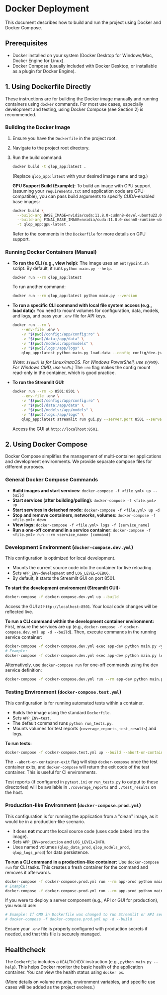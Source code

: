 # Docker Deployment

This document describes how to build and run the project using Docker and Docker Compose.

## Prerequisites

-   Docker installed on your system (Docker Desktop for Windows/Mac, Docker Engine for Linux).
-   Docker Compose (usually included with Docker Desktop, or installable as a plugin for Docker Engine).

## 1. Using Dockerfile Directly

These instructions are for building the Docker image manually and running containers using `docker` commands. For most use cases, especially development and testing, using Docker Compose (see Section 2) is recommended.

### Building the Docker Image

1.  Ensure you have the `Dockerfile` in the project root.
2.  Navigate to the project root directory.
3.  Run the build command:
    ```bash
    docker build -t qlop_app:latest .
    ```
    (Replace `qlop_app:latest` with your desired image name and tag.)

    **GPU Support Build (Example):**
    To build an image with GPU support (assuming your `requirements.txt` and application code are GPU-compatible), you can pass build arguments to specify CUDA-enabled base images:
    ```bash
    docker build \
      --build-arg BASE_IMAGE=nvidia/cuda:11.8.0-cudnn8-devel-ubuntu22.04 \
      --build-arg FINAL_BASE_IMAGE=nvidia/cuda:11.8.0-cudnn8-runtime-ubuntu22.04 \
      -t qlop_app:gpu-latest .
    ```
    Refer to the comments in the `Dockerfile` for more details on GPU support.

### Running Docker Containers (Manual)

-   **To run the CLI (e.g., view help):**
    The image uses an `entrypoint.sh` script. By default, it runs `python main.py --help`.
    ```bash
    docker run --rm qlop_app:latest
    ```
    To run another command:
    ```bash
    docker run --rm qlop_app:latest python main.py --version
    ```

-   **To run a specific CLI command with local file system access (e.g., load data):**
    You need to mount volumes for configuration, data, models, and logs, and pass your `.env` file for API keys.
    ```bash
    docker run --rm \
        --env-file .env \
        -v "$(pwd)/config:/app/config:ro" \
        -v "$(pwd)/data:/app/data" \
        -v "$(pwd)/models:/app/models" \
        -v "$(pwd)/logs:/app/logs" \
        qlop_app:latest python main.py load-data --config config/dev.json
    ```
    *(Note: `$(pwd)` is for Linux/macOS. For Windows PowerShell, use `${PWD}`. For Windows CMD, use `%cd%`.)*
    The `:ro` flag makes the config mount read-only in the container, which is good practice.

-   **To run the Streamlit GUI:**
    ```bash
    docker run --rm -p 8501:8501 \
        --env-file .env \
        -v "$(pwd)/config:/app/config:ro" \
        -v "$(pwd)/data:/app/data" \
        -v "$(pwd)/models:/app/models" \
        -v "$(pwd)/logs:/app/logs" \
        qlop_app:latest streamlit run gui.py --server.port 8501 --server.address 0.0.0.0
    ```
    Access the GUI at `http://localhost:8501`.

## 2. Using Docker Compose

Docker Compose simplifies the management of multi-container applications and development environments. We provide separate compose files for different purposes.

### General Docker Compose Commands

-   **Build images and start services:** `docker-compose -f <file.yml> up --build`
-   **Start services (after building/pulling):** `docker-compose -f <file.yml> up`
-   **Start services in detached mode:** `docker-compose -f <file.yml> up -d`
-   **Stop and remove containers, networks, volumes:** `docker-compose -f <file.yml> down`
-   **View logs:** `docker-compose -f <file.yml> logs -f [service_name]`
-   **Run a one-off command in a service container:** `docker-compose -f <file.yml> run --rm <service_name> [command]`

### Development Environment (`docker-compose.dev.yml`)

This configuration is optimized for local development.
-   Mounts the current source code into the container for live reloading.
-   Sets `APP_ENV=development` and `LOG_LEVEL=DEBUG`.
-   By default, it starts the Streamlit GUI on port 8501.

**To start the development environment (Streamlit GUI):**
```bash
docker-compose -f docker-compose.dev.yml up --build
```
Access the GUI at `http://localhost:8501`. Your local code changes will be reflected live.

**To run a CLI command within the development container environment:**
First, ensure the services are up (e.g., `docker-compose -f docker-compose.dev.yml up -d --build`).
Then, execute commands in the running service container:
```bash
docker-compose -f docker-compose.dev.yml exec app-dev python main.py <your_command> [options]
# Example:
docker-compose -f docker-compose.dev.yml exec app-dev python main.py load-data --config config/dev.json
```
Alternatively, use `docker-compose run` for one-off commands using the dev service definition:
```bash
docker-compose -f docker-compose.dev.yml run --rm app-dev python main.py load-data --config config/dev.json
```

### Testing Environment (`docker-compose.test.yml`)

This configuration is for running automated tests within a container.
-   Builds the image using the standard `Dockerfile`.
-   Sets `APP_ENV=test`.
-   The default command runs `python run_tests.py`.
-   Mounts volumes for test reports (`coverage_reports`, `test_results`) and logs.

**To run tests:**
```bash
docker-compose -f docker-compose.test.yml up --build --abort-on-container-exit
```
The `--abort-on-container-exit` flag will stop `docker-compose` once the test container exits, and `docker-compose` will return the exit code of the test container. This is useful for CI environments.

Test reports (if configured in `pytest.ini` or `run_tests.py` to output to these directories) will be available in `./coverage_reports` and `./test_results` on the host.

### Production-like Environment (`docker-compose.prod.yml`)

This configuration is for running the application from a "clean" image, as it would be in a production-like scenario.
-   It does **not** mount the local source code (uses code baked into the image).
-   Sets `APP_ENV=production` and `LOG_LEVEL=INFO`.
-   Uses named volumes (`qlop_data_prod`, `qlop_models_prod`, `qlop_logs_prod`) for data persistence.

**To run a CLI command in a production-like container:**
Use `docker-compose run` for CLI tasks. This creates a fresh container for the command and removes it afterwards.
```bash
docker-compose -f docker-compose.prod.yml run --rm app-prod python main.py <your_command> --config config/prod.json [options]
# Example:
docker-compose -f docker-compose.prod.yml run --rm app-prod python main.py load-data --config config/prod.json
```

If you were to deploy a server component (e.g., API or GUI for production), you would use:
```bash
# Example: If CMD in Dockerfile was changed to run Streamlit or API server
# docker-compose -f docker-compose.prod.yml up -d --build
```
Ensure your `.env` file is properly configured with production secrets if needed, and that this file is securely managed.

## Healthcheck

The `Dockerfile` includes a `HEALTHCHECK` instruction (e.g., `python main.py --help`). This helps Docker monitor the basic health of the application container. You can view the health status using `docker ps`.

(More details on volume mounts, environment variables, and specific use cases will be added as the project evolves.)
